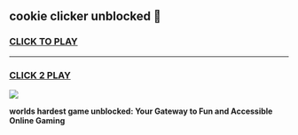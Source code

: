
## cookie clicker unblocked 👋
<h3>
<a href="https://premium.freeplayer.one?title=cookie_clicker_unblocked&ref=13F">CLICK TO PLAY</a></h3>
<hr>

<h3>
<a href="https://premium.freeplayer.one?title=cookie_clicker_unblocked&ref=13F">CLICK 2 PLAY</a>
  
</h3>

<a href="https://premium.freeplayer.one?title=cookie_clicker_unblocked&ref=12F/"><img src="https://clearcache.store/games.png"></a>


**worlds hardest game unblocked: Your Gateway to Fun and Accessible Online Gaming**
